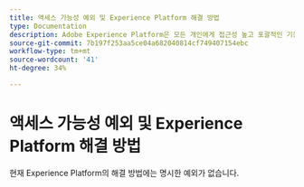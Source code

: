 ```yaml
---
title: 액세스 가능성 예외 및 Experience Platform 해결 방법
type: Documentation
description: Adobe Experience Platform은 모든 개인에게 접근성 높고 포괄적인 기능을 제공하기 위해 노력하고 있습니다.
source-git-commit: 7b197f253aa5ce04a682040814cf749407154ebc
workflow-type: tm+mt
source-wordcount: '41'
ht-degree: 34%

---
```



# 액세스 가능성 예외 및 Experience Platform 해결 방법

현재 Experience Platform의 해결 방법에는 명시한 예외가 없습니다.